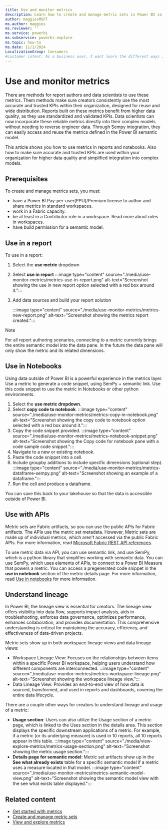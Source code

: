 ```yaml
---
title: Use and monitor metrics
description: Learn how to create and manage metric sets in Power BI so that your members of your organization can find and reuse key metrics.
author: maggiesMSFT
ms.author: maggies
ms.reviewer: ''
ms.service: powerbi
ms.subservice: powerbi-explore
ms.topic: how-to
ms.date: 11/1/2024
LocalizationGroup: Consumers
#customer intent: As a business user, I want learn the different ways I can use metrics and how to monitor them.
---
```


# Use and monitor metrics

There are methods for report authors and data scientists to use these metrics. Them methods make sure creators consistently use the most accurate and trusted KPIs within their organization, designed for reuse and wide distribution. Reports built on these metrics benefit from higher data quality, as they use standardized and validated KPIs. Data scientists can now incorporate these reliable metrics directly into their complex models without needing to reverse engineer data. Through Sempy integration, they can easily access and reuse the metrics defined in the Power BI semantic model.

This article shows you how to use metrics in reports and notebooks. Also how to make sure accurate and trusted KPIs are used within your organization for higher data quality and simplified integration into complex models.

## Prerequisites

To create and manage metrics sets, you must:

- have a Power BI Pay-per-user(PPU)/Premium license to author and share metrics in standard workspaces.
- work in a Fabric capacity.
- be at least in a Contributor role in a workspace. Read more about roles in workspaces.
- have build permission for a semantic model.

## Use in a report

To use in a report:

1. Select the **use metric** dropdown
1. Select **use in report**
    :::image type="content" source="./media/use-monitor-metrics/metrics-use-in-report.png" alt-text="Screenshot showing the use in new report option selected with a red box around it.":::
1. Add data sources and build your report solution

    :::image type="content" source="./media/use-monitor-metrics/metrics-new-report.png" alt-text="Screenshot showing the metrics report created.":::

> [!NOTE]
> For all report authoring scenarios, connecting to a metric currently brings the entire semantic model into the data pane. In the future the data pane will only show the metric and its related dimensions.

## Use in Notebooks

Using data outside of Power BI is a powerful experience in the metrics layer. Use a metric to generate a code snippet, using SemPy + semantic link. Use this code snippet to use the metric in Notebooks or other python environments.

1. Select the **use metric dropdown**.
1. Select **copy code to notebook**.
     :::image type="content" source="./media/use-monitor-metrics/metrics-copy-in-notebook.png" alt-text="Screenshot showing the copy code to notebook option selected with a red box around it.":::
1. Copy the code snippet provided.
    :::image type="content" source="./media/use-monitor-metrics/metrics-notebook-snippet.png" alt-text="Screenshot showing the Copy code for notebook pane with a code sample code snippet.":::
1. Navigate to a new or existing notebook.
1. Paste the code snippet into a cell.
1. Include groupby additions to include specific dimensions (optional step).
    :::image type="content" source="./media/use-monitor-metrics/metrics-dataframe-sempy.png" alt-text="Screenshot showing an example of a dataframe.":::
1. Run the cell and produce a dataframe.

You can save this back to your lakehouse so that the data is accessible outside of Power BI.

## Use with APIs

Metric sets are Fabric artifacts, so you can use the public APIs for Fabric artifacts. The APIs use the metric set metadata. However, Metric sets are made up of individual metrics, which aren't accessed via the public Fabric APIs. For more information, read [Microsoft Fabric REST API references](https://learn.microsoft.com/rest/api/fabric/articles/).

To use metric data via API, you can use semantic link, and use SemPy, which is a python library that simplifies working with semantic data. You can use SemPy, which uses elements of APIs, to connect to a Power BI Measure that powers a metric. You can access a pregenerated code snippet in the **use in notebook** section of the metric details page. For more information, read [Use in notebooks](#use-in-notebooks) for more information.

## Understand lineage

In Power BI, the lineage view is essential for creators. The lineage view offers visibility into data flow, supports impact analysis, aids in troubleshooting, enforces data governance, optimizes performance, enhances collaboration, and provides documentation. This comprehensive understanding is critical for maintaining the accuracy, efficiency, and effectiveness of data-driven projects.

Metric sets show up in both workspace lineage views and data lineage views:

- Workspace Lineage View: Focuses on the relationships between items within a specific Power BI workspace, helping users understand how different components are interconnected.
     :::image type="content" source="./media/use-monitor-metrics/metrics-workspace-lineage.png" alt-text="Screenshot showing the workspace lineage view.":::
- Data Lineage View: Provides an end-to-end view of how data is sourced, transformed, and used in reports and dashboards, covering the entire data lifecycle.

There are a couple other ways for creators to understand lineage and usage of a metric:  

- **Usage section**: Users can also utilize the Usage section of a metric page, which is linked to the Uses section in the details area. This section displays the specific downstream applications of a metric. For example, if a metric (or its underlying measure) is used in 10 reports, all 10 reports appear in this table.
    :::image type="content" source="./media/view-explore-metrics/metrics-usage-section.png" alt-text="Screenshot showing the metric usage section.":::
- **Details page for semantic model**: Metric set artifacts show up in the **See what already exists** table for a specific semantic model if a metric uses a measure located in that model.
   :::image type="content" source="./media/use-monitor-metrics/metrics-semantic-model-view.png" alt-text="Screenshot showing the semantic model view with the see what exists table displayed.":::

## Related content

- [Get started with metrics](create-metric-sets.md)
- [Create and manage metric sets](create-metric-sets.md)
- [View and explore metrics](view-explore-metrics.md)
